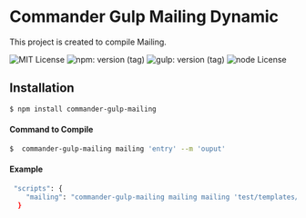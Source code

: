 # Commander Gulp Mailing Dynamic

<p>This project is created to compile Mailing.</p>
 
![MIT License](https://img.shields.io/badge/lincense-MIT-yellow?style=for-the-badge) 
![npm: version (tag)](https://img.shields.io/badge/npm-v6.4.3-blue?style=for-the-badge)
![gulp: version (tag)](https://img.shields.io/badge/gulp-v3.9.1-orange?style=for-the-badge)
![node License](https://img.shields.io/badge/node-v8.16.0-green?style=for-the-badge) 


## Installation

```bash
$ npm install commander-gulp-mailing
```


#### Command to Compile

```bash
$  commander-gulp-mailing mailing 'entry' --m 'ouput' 
```



#### Example

```bash
 "scripts": {
    "mailing": "commander-gulp-mailing mailing mailing 'test/templates/*.pug' 'test/**/*.pug' --m 'build/mailing' "
  }
```
